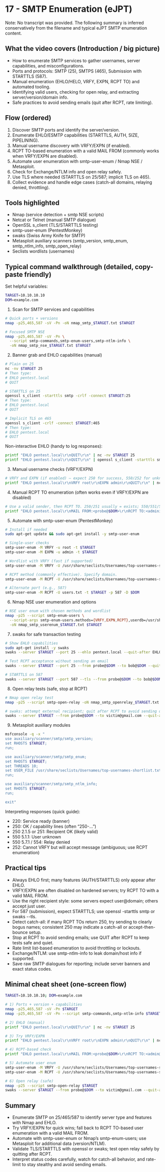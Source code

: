 # 17 - SMTP Enumeration (eJPT)

Note: No transcript was provided. The following summary is inferred conservatively from the filename and typical eJPT SMTP enumeration content.

## What the video covers (Introduction / big picture)
- How to enumerate SMTP services to gather usernames, server capabilities, and misconfigurations.
- Ports and protocols: SMTP (25), SMTPS (465), Submission with STARTTLS (587).
- Manual enumeration (EHLO/HELO, VRFY, EXPN, RCPT TO) and automated tooling.
- Identifying valid users, checking for open relay, and extracting server/version/domain info.
- Safe practices to avoid sending emails (quit after RCPT, rate limiting).

## Flow (ordered)
1. Discover SMTP ports and identify the server/version.
2. Enumerate EHLO/ESMTP capabilities (STARTTLS, AUTH, SIZE, PIPELINING).
3. Manual username discovery with VRFY/EXPN (if enabled).
4. RCPT TO-based enumeration with a valid MAIL FROM (commonly works when VRFY/EXPN are disabled).
5. Automate user enumeration with smtp-user-enum / Nmap NSE / Metasploit.
6. Check for Exchange/NTLM info and open relay safely.
7. Use TLS where needed (STARTTLS on 25/587; implicit TLS on 465).
8. Collect evidence and handle edge cases (catch-all domains, relaying denied, throttling).

## Tools highlighted
- Nmap (service detection + smtp NSE scripts)
- Netcat or Telnet (manual SMTP dialogue)
- OpenSSL s_client (TLS/STARTTLS testing)
- smtp-user-enum (PentestMonkey)
- swaks (Swiss Army Knife for SMTP)
- Metasploit auxiliary scanners (smtp_version, smtp_enum, smtp_ntlm_info, smtp_open_relay)
- Seclists wordlists (usernames)

## Typical command walkthrough (detailed, copy-paste friendly)

Set helpful variables:
```bash
TARGET=10.10.10.10
DOM=example.com
```

1) Scan for SMTP services and capabilities
```bash
# Quick ports + versions
nmap -p25,465,587 -sV -Pn -oN nmap_smtp_$TARGET.txt $TARGET

# Focused SMTP NSE
nmap -p25,465,587 -sV -Pn \
  --script smtp-commands,smtp-enum-users,smtp-ntlm-info \
  -oN nmap_smtp_nse_$TARGET.txt $TARGET
```

2) Banner grab and EHLO capabilities (manual)
```bash
# Plain on 25
nc -nv $TARGET 25
# Then type:
# EHLO pentest.local
# QUIT

# STARTTLS on 25
openssl s_client -starttls smtp -crlf -connect $TARGET:25
# Then type:
# EHLO pentest.local
# QUIT

# Implicit TLS on 465
openssl s_client -crlf -connect $TARGET:465
# Then type:
# EHLO pentest.local
# QUIT
```

Non-interactive EHLO (handy to log responses):
```bash
printf "EHLO pentest.local\r\nQUIT\r\n" | nc -nv $TARGET 25
printf "EHLO pentest.local\r\nQUIT\r\n" | openssl s_client -starttls smtp -crlf -connect $TARGET:25
```

3) Manual username checks (VRFY/EXPN)
```bash
# VRFY and EXPN (if enabled) — expect 250 for success, 550/252 for unknown/disabled
printf "EHLO pentest.local\r\nVRFY root\r\nEXPN admin\r\nQUIT\r\n" | nc -nv $TARGET 25
```

4) Manual RCPT TO enumeration (often works even if VRFY/EXPN are disabled)
```bash
# Use a valid sender, then RCPT TO. 250/251 usually = exists; 550/551/553 = not found/relaying denied.
printf "EHLO pentest.local\r\nMAIL FROM:<probe@$DOM>\r\nRCPT TO:<administrator@$DOM>\r\nQUIT\r\n" | nc -nv $TARGET 25
```

5) Automate with smtp-user-enum (PentestMonkey)
```bash
# Install if needed
sudo apt-get update && sudo apt-get install -y smtp-user-enum

# Single-user checks
smtp-user-enum -M VRFY -u root -t $TARGET
smtp-user-enum -M EXPN -u admin -t $TARGET

# Wordlist with VRFY (fast if supported)
smtp-user-enum -M VRFY -U /usr/share/seclists/Usernames/top-usernames-shortlist.txt -t $TARGET

# RCPT method (commonly effective). Specify domain.
smtp-user-enum -M RCPT -U /usr/share/seclists/Usernames/top-usernames-shortlist.txt -t $TARGET -D $DOM

# Alternate port (e.g., 587)
smtp-user-enum -M RCPT -U users.txt -t $TARGET -p 587 -D $DOM
```

6) Nmap NSE user enumeration and options
```bash
# NSE user enum with chosen methods and wordlist
nmap -p25 --script smtp-enum-users \
  --script-args smtp-enum-users.methods={VRFY,EXPN,RCPT},userdb=/usr/share/seclists/Usernames/top-usernames-shortlist.txt \
  -oN nmap_smtp_userenum_$TARGET.txt $TARGET
```

7) swaks for safe transaction testing
```bash
# Show EHLO capabilities
sudo apt-get install -y swaks
swaks --server $TARGET --port 25 --ehlo pentest.local --quit-after EHLO

# Test RCPT acceptance without sending an email
swaks --server $TARGET --port 25 --from probe@$DOM --to bob@$DOM --quit-after RCPT

# STARTTLS on 587
swaks --server $TARGET --port 587 --tls --from probe@$DOM --to bob@$DOM --quit-after RCPT
```

8) Open relay tests (safe, stop at RCPT)
```bash
# Nmap open relay test
nmap -p25 --script smtp-open-relay -oN nmap_smtp_openrelay_$TARGET.txt $TARGET

# swaks: attempt external recipient; quit after RCPT to avoid sending data
swaks --server $TARGET --from probe@$DOM --to victim@gmail.com --quit-after RCPT
```

9) Metasploit auxiliary modules
```bash
msfconsole -q -x "
use auxiliary/scanner/smtp/smtp_version;
set RHOSTS $TARGET;
run;

use auxiliary/scanner/smtp/smtp_enum;
set RHOSTS $TARGET;
set THREADS 10;
set USER_FILE /usr/share/seclists/Usernames/top-usernames-shortlist.txt;
run;

use auxiliary/scanner/smtp/smtp_ntlm_info;
set RHOSTS $TARGET;
run;

exit"
```

Interpreting responses (quick guide):
- 220: Service ready (banner)
- 250: OK / capability lines (often “250-...”)
- 250 2.1.5 or 251: Recipient OK (likely valid)
- 550 5.1.1: User unknown
- 550 5.7.1 / 554: Relay denied
- 252: Cannot VRFY but will accept message (ambiguous; use RCPT enumeration)

## Practical tips
- Always EHLO first; many features (AUTH/STARTTLS) only appear after EHLO.
- VRFY/EXPN are often disabled on hardened servers; try RCPT TO with a valid MAIL FROM.
- Use the right recipient style: some servers expect user@domain; others accept just user.
- For 587 (submission), expect STARTTLS; use openssl -starttls smtp or swaks --tls.
- Detect catch-all: if many RCPT TOs return 250, try sending to clearly bogus names; consistent 250 may indicate a catch-all or accept-then-bounce setup.
- Stop at RCPT to avoid sending emails; use QUIT after RCPT to keep tests safe and quiet.
- Rate limit list-based enumeration to avoid throttling or lockouts.
- Exchange/NTLM: use smtp-ntlm-info to leak domain/host info if supported.
- Save raw SMTP dialogues for reporting; include server banners and exact status codes.

## Minimal cheat sheet (one-screen flow)
```bash
TARGET=10.10.10.10; DOM=example.com

# 1) Ports + version + capabilities
nmap -p25,465,587 -sV -Pn $TARGET
nmap -p25,465,587 -sV -Pn --script smtp-commands,smtp-ntlm-info $TARGET

# 2) EHLO (manual)
printf "EHLO pentest.local\r\nQUIT\r\n" | nc -nv $TARGET 25

# 3) Try VRFY/EXPN
printf "EHLO pentest.local\r\nVRFY root\r\nEXPN admin\r\nQUIT\r\n" | nc -nv $TARGET 25

# 4) RCPT-based check
printf "EHLO pentest.local\r\nMAIL FROM:<probe@$DOM>\r\nRCPT TO:<admin@$DOM>\r\nQUIT\r\n" | nc -nv $TARGET 25

# 5) Automate user enum
smtp-user-enum -M VRFY -U /usr/share/seclists/Usernames/top-usernames-shortlist.txt -t $TARGET
smtp-user-enum -M RCPT -U /usr/share/seclists/Usernames/top-usernames-shortlist.txt -t $TARGET -D $DOM

# 6) Open relay (safe)
nmap -p25 --script smtp-open-relay $TARGET
swaks --server $TARGET --from probe@$DOM --to victim@gmail.com --quit-after RCPT
```

## Summary
- Enumerate SMTP on 25/465/587 to identify server type and features with Nmap and EHLO.
- Try VRFY/EXPN for quick wins; fall back to RCPT TO-based user enumeration with a valid MAIL FROM.
- Automate with smtp-user-enum or Nmap’s smtp-enum-users; use Metasploit for additional data (version/NTLM).
- Validate TLS/STARTTLS with openssl or swaks; test open relay safely by quitting after RCPT.
- Interpret status codes carefully, watch for catch-all behavior, and rate-limit to stay stealthy and avoid sending emails.